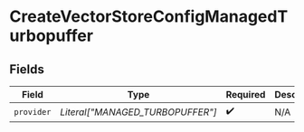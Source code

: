 # CreateVectorStoreConfigManagedTurbopuffer


## Fields

| Field                            | Type                             | Required                         | Description                      |
| -------------------------------- | -------------------------------- | -------------------------------- | -------------------------------- |
| `provider`                       | *Literal["MANAGED_TURBOPUFFER"]* | :heavy_check_mark:               | N/A                              |